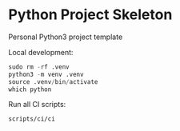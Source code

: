 # Python Project Skeleton

Personal Python3 project template

Local development:
```s
sudo rm -rf .venv
python3 -m venv .venv
source .venv/bin/activate
which python
```


Run all CI scripts:

```sh
scripts/ci/ci
```
